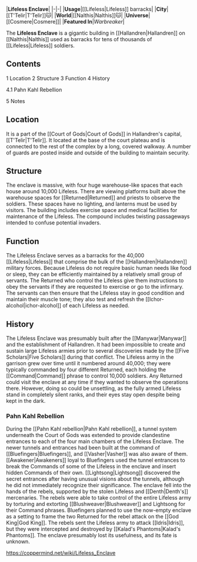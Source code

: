 |**Lifeless Enclave**|
|-|-|
|**Usage**|[[Lifeless\|Lifeless]] barracks|
|**City**|[[T'Telir\|T'Telir]]🐱︎|
|**World**|[[Nalthis\|Nalthis]]🐱︎|
|**Universe**|[[Cosmere\|Cosmere]]|
|**Featured In**|*Warbreaker*|

The **Lifeless Enclave** is a gigantic building in [[Hallandren\|Hallandren]] on [[Nalthis\|Nalthis]] used as barracks for tens of thousands of [[Lifeless\|Lifeless]] soldiers.

## Contents

1 Location
2 Structure
3 Function
4 History

4.1 Pahn Kahl Rebellion


5 Notes


## Location
It is a part of the [[Court of Gods\|Court of Gods]] in Hallandren's capital, [[T'Telir\|T'Telir]]. It located at the base of the court plateau and is connected to the rest of the complex by a long, covered walkway. A number of guards are posted inside and outside of the building to maintain security.

## Structure
The enclave is massive, with four huge warehouse-like spaces that each house around 10,000 Lifeless. There are viewing platforms built above the warehouse spaces for [[Returned\|Returned]] and priests to observe the soldiers. These spaces have no lighting, and lanterns must be used by visitors. The building includes exercise space and medical facilities for maintenance of the Lifeless. The compound includes twisting passageways intended to confuse potential invaders.

## Function
The Lifeless Enclave serves as a barracks for the 40,000 [[Lifeless\|Lifeless]] that comprise the bulk of the [[Hallandren\|Hallandren]] military forces. Because Lifeless do not require basic human needs like food or sleep, they can be efficiently maintained by a relatively small group of servants. The Returned who control the Lifeless give them instructions to obey the servants if they are requested to exercise or go to the infirmary. The servants can then ensure that the Lifeless stay in good condition and maintain their muscle tone; they also test and refresh the [[Ichor-alcohol\|ichor-alcohol]] of each Lifeless as needed.

## History
The Lifeless Enclave was presumably built after the [[Manywar\|Manywar]] and the establishment of Hallandren. It had been impossible to create and sustain large Lifeless armies prior to several discoveries made by the [[Five Scholars\|Five Scholars]] during that conflict. The Lifeless army in the garrison grew over time until it numbered around 40,000; they were typically commanded by four different Returned, each holding the [[Command\|Command]] phrase to control 10,000 soldiers. Any Returned could visit the enclave at any time if they wanted to observe the operations there. However, doing so could be unsettling, as the fully armed Lifeless stand in completely silent ranks, and their eyes stay open despite being kept in the dark.

### Pahn Kahl Rebellion
During the [[Pahn Kahl rebellion\|Pahn Kahl rebellion]], a tunnel system underneath the Court of Gods was extended to provide clandestine entrances to each of the four main chambers of the Lifeless Enclave. The newer tunnels and entrances had been built at the command of [[Bluefingers\|Bluefingers]], and [[Vasher\|Vasher]] was also aware of them. [[Awakener\|Awakeners]] loyal to Bluefingers used the tunnel entrances to break the Commands of some of the Lifeless in the enclave and insert hidden Commands of their own. [[Lightsong\|Lightsong]] discovered the secret entrances after having unusual visions about the tunnels, although he did not immediately recognize their significance.
The enclave fell into the hands of the rebels, supported by the stolen Lifeless and [[Denth\|Denth's]] mercenaries. The rebels were able to take control of the entire Lifeless army by torturing and extorting [[Blushweaver\|Blushweaver]] and Lightsong for their Command phrases. Bluefingers planned to use the now-empty enclave as a setting to frame the two Returned for the rebel attack on the [[God King\|God King]]. The rebels sent the Lifeless army to attack [[Idris\|Idris]], but they were intercepted and destroyed by [[Kalad's Phantoms\|Kalad's Phantoms]]. The enclave presumably lost its usefulness, and its fate is unknown.



https://coppermind.net/wiki/Lifeless_Enclave